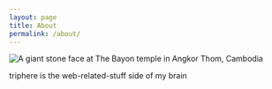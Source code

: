 ```yaml
---
layout: page
title: About
permalink: /about/
---
```

<picture-container></picture-container>
<picture>
  <source srcset="https://lh6.googleusercontent.com/-UlA9zcX3DnE/VIUVWvWiPQI/AAAAAAAAR-I/4orqj65ZltQ/s912/20141207_153815.jpg" media="(min-width: 912px)">
  <source srcset="https://lh6.googleusercontent.com/-UlA9zcX3DnE/VIUVWvWiPQI/AAAAAAAAR-I/4orqj65ZltQ/s288/20141207_153815.jpg" media="(min-width: 500px)">
  <img srcset="https://lh6.googleusercontent.com/-UlA9zcX3DnE/VIUVWvWiPQI/AAAAAAAAR-I/4orqj65ZltQ/s72/20141207_153815.jpg" alt="A giant stone face at The Bayon temple in Angkor Thom, Cambodia">
</picture>



triphere is the web-related-stuff side of my brain
